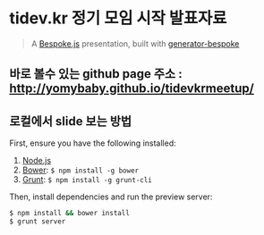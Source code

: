 # tidev.kr 정기 모임 시작 발표자료
> A [Bespoke.js](http://markdalgleish.com/projects/bespoke.js) presentation, built with [generator-bespoke](https://github.com/markdalgleish/generator-bespoke)

## 바로 볼수 있는 github page 주소 : http://yomybaby.github.io/tidevkrmeetup/

## 로컬에서 slide 보는 방법

First, ensure you have the following installed:

1. [Node.js](http://nodejs.org)
2. [Bower](http://bower.io): `$ npm install -g bower`
3. [Grunt](http://gruntjs.com): `$ npm install -g grunt-cli`

Then, install dependencies and run the preview server:

```bash
$ npm install && bower install
$ grunt server
```
